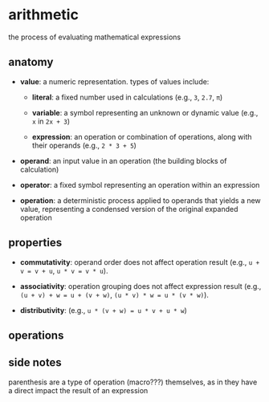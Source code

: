 # arithmetic

the process of evaluating mathematical expressions

## anatomy

- **value**: a numeric representation. types of values include:

  - **literal**: a fixed number used in calculations (e.g., `3`, `2.7`, `π`)
 
  - **variable**: a symbol representing an unknown or dynamic value (e.g., `x` in `2x + 3`)

  - **expression**: an operation or combination of operations, along with their operands  (e.g., `2 * 3 + 5`)

- **operand**: an input value in an operation (the building blocks of calculation)

- **operator**: a fixed symbol representing an operation within an expression

- **operation**: a deterministic process applied to operands that yields a new value, representing a condensed version of the original expanded operation

## properties

- **commutativity**: operand order does not affect operation result (e.g., `u + v = v + u`, `u * v = v * u`).

- **associativity**: operation grouping does not affect expression result (e.g., `(u + v) + w = u + (v + w)`, `(u * v) * w = u * (v * w)`).

- **distributivity**: <todo> (e.g., `u * (v + w) = u * v + u * w`)

## operations

<todo>

## side notes

parenthesis are a type of operation (macro???) themselves, as in they have a direct impact the result of an expression
